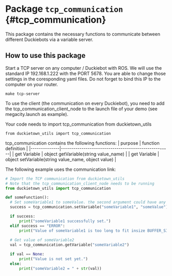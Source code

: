 # Package `tcp_communication` {#tcp_communication}




This package contains the necessary functions to communicate between different Duckiebots via a variable server.

## How to use this package

Start a TCP server on any computer / Duckiebot with ROS. We will use the standard IP 192.168.1.222 with the PORT 5678. You are able to change those settings in the coresponding yaml files. Do not forget to bind this IP to the computer on your router. 

    make tcp-server

To use the client (the communication on every Duckiebot), you need to add the tcp_communication_client_node to the launch file of your demo (see megacity.launch as example).

Your code needs to import tcp_communication from duckietown_utils

    from duckietown_utils import tcp_communication
    
tcp_communication contains the following functions:
| purpose      | function definition                                 |
|--------------|-----------------------------------------------------|
| get Variable | object getVariable(string value_name)               |
| get Variable | object setVariable(string value_name, object value) |


The following example uses the communication link:


```python
# Import the TCP communication from duckietown_utils
# Note that the tcp_communication_client_node needs to be running
from duckietown_utils import tcp_communication

def someFunction():
  # Set someVariable1 to someValue. the second argument could have any type
  success = tcp_communication.setVariable("someVariable1", "someValue")

  if success:
      print("someVariable1 successfully set.")
  elif success == "ERROR":
      print("Value of someVariable1 is too long to fit insize BUFFER_SIZE.")
      
  # Get value of someVariable2
  val = tcp_communication.getVariable("someVariable2")

  if val == None:
      print("Value is not set yet.")
  else:
      print("someVariable2 = " + str(val))

```

